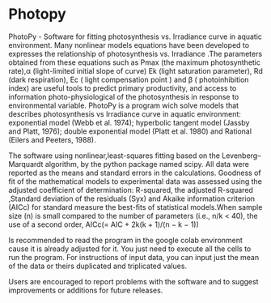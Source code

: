 # Photopy

PhotoPy - Software for fitting photosynthesis  vs.  Irradiance curve in aquatic environment. 
Many nonlinear models equations have been developed to expresses the relationship of photosynthesis  vs. Irradiance .The parameters obtained from these equations such as Pmax 
(the maximum photosynthetic rate),α (light-limited initial slope of curve) Ek (light saturation parameter), Rd (dark respiration), Ec ( light compensation point ) 
and β ( photoinhibition index) are  useful tools to predict primary productivity, and  access to information photo-physiological  of the photosynthesis 
in response to environmental variable. PhotoPy is a program wich solve models that describes photosynthesis vs Irradiance curve in aquatic  environment: exponential model (Webb et al. 1974); hyperbolic tangent model (Jassby and Platt, 1976); double exponential model  (Platt et al. 1980)  and Rational (Eilers and Peeters, 1988).

The software  using nonlinear,least-squares fitting based on the Levenberg–Marquardt algorithm, by the python package named scipy. All data were reported as the means and standard errors in the calculations. Goodness of fit of the mathematical models to experimental data was assessed using the adjusted coefficient of determination: R-squared, the adjusted R-squared ,Standard deviation of the residuals (Syx) and Akaike information criterion (AICc) for  standard measure the best-fits of statistical models.When sample size (n) is small compared to the number of parameters (i.e., n/k < 40), the use of a second order, AICc(= AIC + 2k(k + 1)/(n − k − 1)) 

Is recommended to read the program in the google colab environment cause it is already adjusted for it. You just need to execute all the cells to run the program.
For instructions of input data, you can input just the mean of the data or theirs duplicated and triplicated values.


Users are encouraged to report problems with the software and to suggest improvements or additions for future releases. 
 





